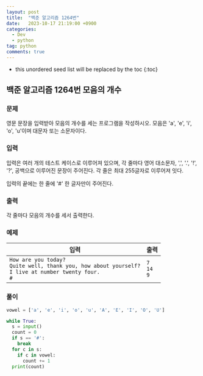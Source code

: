 ```yaml
---
layout: post
title:  "백준 알고리즘 1264번"
date:   2023-10-17 21:19:00 +0900
categories: 
  - Dev
  - python
tag: python
comments: true
---
```


* this unordered seed list will be replaced by the toc
{:toc}

## 백준 알고리즘 1264번 모음의 개수

### 문제

영문 문장을 입력받아 모음의 개수를 세는 프로그램을 작성하시오. 모음은 'a', 'e', 'i', 'o', 'u'이며 대문자 또는 소문자이다.

### 입력

입력은 여러 개의 테스트 케이스로 이루어져 있으며, 각 줄마다 영어 대소문자, ',', '.', '!', '?', 공백으로 이루어진 문장이 주어진다. 각 줄은 최대 255글자로 이루어져 잇다.

입력의 끝에는 한 줄에 '#' 한 글자만이 주어진다.

### 출력

각 줄마다 모음의 개수를 세서 출력한다.

### 예제

| 입력 | 출력 |
| --- | --- |
| `How are you today?` <br/> `Quite well, thank you, how about yourself?` <br/> `I live at number twenty four.` <br/> `#` | `7` <br/> `14` <br/> `9` |

### 풀이

```py
vowel = ['a', 'e', 'i', 'o', 'u', 'A', 'E', 'I', 'O', 'U']

while True:
  s = input()
  count = 0
  if s == '#':
    break
  for c in s:
    if c in vowel:
      count += 1
  print(count)
```